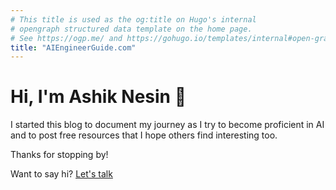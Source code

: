 ```yaml
---
# This title is used as the og:title on Hugo's internal
# opengraph structured data template on the home page.
# See https://ogp.me/ and https://gohugo.io/templates/internal#open-graph.
title: "AIEngineerGuide.com"
---
```


# Hi, I'm Ashik Nesin 👋

I started this blog to document my journey as I try to become proficient in AI and to post free resources that I hope others find interesting too.

Thanks for stopping by!

Want to say hi? [Let's talk](mailto:nesin@duck.com)
